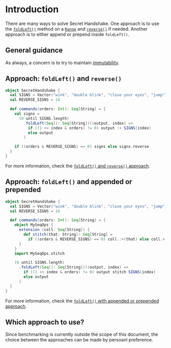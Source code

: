 # Introduction

There are many ways to solve Secret Handshake.
One approach is to use the [`foldLeft()`][foldleft] method on a [`Range`][range] and [`reverse()`][reverse] if needed.
Another approach is to either append or prepend inside `foldLeft()`.

## General guidance

As always, a concern is to try to maintain [immutability][immutability].

## Approach: `foldLeft()` and `reverse()`

```scala
object SecretHandshake {
  val SIGNS = Vector("wink", "double blink", "close your eyes", "jump")
  val REVERSE_SIGNS = 16

  def commands(orders: Int): Seq[String] = {
    val signs =
      (0 until SIGNS.length)
        .foldLeft(Seq(): Seq[String])((output, index) =>
          if ((1 << index & orders) != 0) output :+ SIGNS(index)
          else output
        )

    if ((orders & REVERSE_SIGNS) == 0) signs else signs.reverse
  }
}
```

For more information, check the [`foldLeft()` and `reverse()` approach][approach-foldleft-and-reverse].

## Approach: `foldLeft()` and appended or prepended

```scala
object SecretHandshake {
  val SIGNS = Vector("wink", "double blink", "close your eyes", "jump")
  val REVERSE_SIGNS = 16

  def commands(orders: Int): Seq[String] = {
    object MySeqOps {
      extension (coll: Seq[String]) {
        def stitch(that: String): Seq[String] =
          if ((orders & REVERSE_SIGNS) == 0) coll.:+(that) else coll.+:(that)
      }
    }
    import MySeqOps.stitch

    (0 until SIGNS.length)
      .foldLeft(Seq(): Seq[String])((output, index) =>
        if ((1 << index & orders) != 0) output stitch SIGNS(index)
        else output
      )
  }
}
```

For more information, check the [`foldLeft()` with appended or prepended approach][approach-foldleft-with-appended-or-prepended].

## Which approach to use?

Since benchmarking is currently outside the scope of this document, the choice between the approaches can be made by persoanl preference.

[range]: https://www.scala-lang.org/api/2.12.x/scala/collection/immutable/Range.html
[foldleft]: https://www.scala-lang.org/api/2.12.7/scala/collection/immutable/StringOps.html#foldLeft[B](z:B)(op:(B,A)=%3EB):B
[reverse]: https://www.scala-lang.org/api/2.12.x/scala/collection/immutable/Seq.html#reverse:Repr
[immutability]: https://alvinalexander.com/scala/scala-idiom-immutable-code-functional-programming-immutability/
[approach-foldleft-and-reverse]: https://exercism.org/tracks/scala/exercises/secret-handshake/approaches/foldleft-and-reverse
[approach-foldleft-with-appended-or-prepended]: https://exercism.org/tracks/scala/exercises/secret-handshake/approaches/foldleft-with-appended-or-prepended
